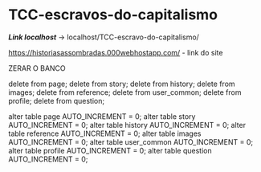 # TCC-escravos-do-capitalismo

**_Link localhost_** -> localhost/TCC-escravo-do-capitalismo/

https://historiasassombradas.000webhostapp.com/ - link do site

ZERAR O BANCO 

delete from page;
delete from story;
delete from history;
delete from images;
delete from reference;
delete from user_common;
delete from profile;
delete from question;

alter table page AUTO_INCREMENT = 0;
alter table story AUTO_INCREMENT = 0;
alter table history AUTO_INCREMENT = 0;
alter table reference AUTO_INCREMENT = 0;
alter table images AUTO_INCREMENT = 0;
alter table user_common AUTO_INCREMENT = 0;
alter table profile AUTO_INCREMENT = 0;
alter table question AUTO_INCREMENT = 0;
